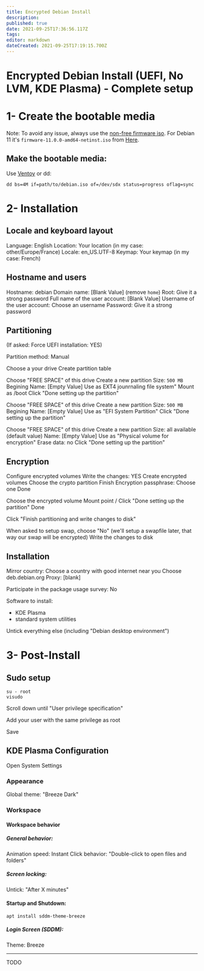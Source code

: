 ```yaml
---
title: Encrypted Debian Install
description: 
published: true
date: 2021-09-25T17:36:56.117Z
tags: 
editor: markdown
dateCreated: 2021-09-25T17:19:15.700Z
---
```


# Encrypted Debian Install (UEFI, No LVM, KDE Plasma) - Complete setup


# 1- Create the bootable media


Note: To avoid any issue, always use the [non-free firmware iso](https://cdimage.debian.org/cdimage/unofficial/non-free/cd-including-firmware/). For Debian 11 it's `firmware-11.0.0-amd64-netinst.iso` from [Here](https://cdimage.debian.org/cdimage/unofficial/non-free/cd-including-firmware/11.0.0+nonfree/amd64/iso-cd/).

## Make the bootable media:

Use [Ventoy](https://ventoy.net/) or dd:

```
dd bs=4M if=path/to/debian.iso of=/dev/sdx status=progress oflag=sync
```


# 2- Installation

## Locale and keyboard layout

Language: English
Location: Your location (in my case: other/Europe/France)
Locale: en_US.UTF-8
Keymap: Your keymap (in my case: French)

## Hostname and users

Hostname: debian
Domain name: [Blank Value] (remove `home`)
Root: Give it a strong password
Full name of the user account: [Blank Value]
Username of the user account: Choose an username
Password: Give it a strong password


## Partitioning

(If asked: Force UEFI installation: YES)

Partition method: Manual

Choose a your drive
Create partition table

Choose "FREE SPACE" of this drive
Create a new partition
Size: `500 MB`
Begining
Name: [Empty Value]
Use as EXT4 jounrnaling file system"
Mount as /boot
Click "Done setting up the partition"

Choose "FREE SPACE" of this drive
Create a new partition
Size: `500 MB`
Begining
Name: [Empty Value]
Use as "EFI System Partition"
Click "Done setting up the partition"


Choose "FREE SPACE" of this drive
Create a new partition
Size: all available (default value)
Name: [Empty Value]
Use as "Physical volume for encryption"
Erase data: no
Click "Done setting up the partition"

## Encryption

Configure encrypted volumes
Write the changes: YES
Create encrypted volumes
Choose the crypto partition
Finish
Encryption passphrase: Choose one
Done

Choose the encrypted volume
Mount point /
Click "Done setting up the partition"
Done

Click "Finish partitioning and write changes to disk"

When asked to setup swap, choose "No" (we'll setup a swapfile later, that way our swap will be encrypted)
Write the changes to disk

## Installation

Mirror country: Choose a country with good internet near you
Choose deb.debian.org
Proxy: [blank]

Participate in the package usage survey: No

Software to install:

- KDE Plasma
- standard system utilities

Untick everything else (including "Debian desktop environment")

# 3- Post-Install

## Sudo setup

```
su - root
visudo
```

Scroll down until "User privilege specification"

Add your user with the same privilege as root

Save

## KDE Plasma Configuration

Open System Settings

### Appearance

Global theme: "Breeze Dark"

### Workspace

#### Workspace behavior

##### General behavior:

Animation speed: Instant
Click behavior: "Double-click to open files and folders"

##### Screen locking:

Untick: "After X minutes"


#### Startup and Shutdown:

```
apt install sddm-theme-breeze
```

##### Login Screen (SDDM):

Theme: Breeze

---

TODO